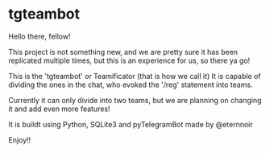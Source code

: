 # tgteambot
Hello there, fellow!

This project is not something new, and we are pretty sure it has been replicated
multiple times, but this is an experience for us, so there ya go!

This is the 'tgteambot' or Teamificator (that is how we call it)
It is capable of dividing the ones in the chat, who evoked the '/reg'
statement into teams.

Currently it can only divide into two teams, but we are planning on changing it
and add even more features!

It is buildt using Python, SQLite3 and pyTelegramBot made by @eternnoir

Enjoy!!
